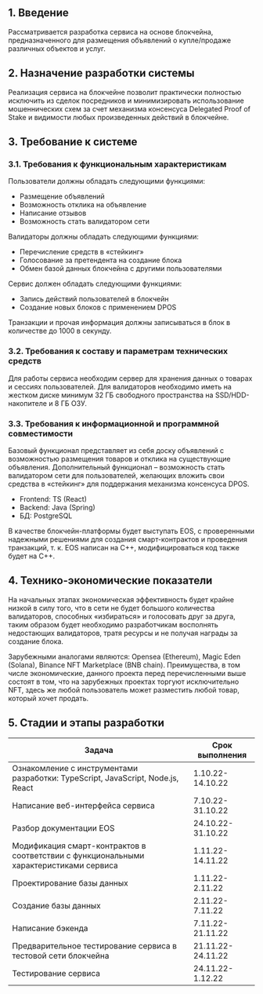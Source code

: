 ﻿## 1.	Введение
Рассматривается разработка сервиса на основе блокчейна, предназначенного для размещения объявлений о купле/продаже различных объектов и услуг.
## 2.	Назначение разработки системы
Реализация сервиса на блокчейне позволит практически полностью исключить из сделок посредников и минимизировать использование мошеннических схем за счет механизма консенсуса Delegated Proof of Stake и видимости любых произведенных действий в блокчейне.
## 3.	Требование к системе
### 3.1.	Требования к функциональным характеристикам
Пользователи должны обладать следующими функциями:
- Размещение объявлений
- Возможность отклика на объявление
- Написание отзывов
- Возможность стать валидатором сети

Валидаторы должны обладать следующими функциями:
- Перечисление средств в «стейкинг»
- Голосование за претендента на создание блока
- Обмен базой данных блокчейна с другими пользователями

Сервис должен обладать следующими функциями:
- Запись действий пользователей в блокчейн
- Создание новых блоков с применением DPOS

Транзакции и прочая информация должны записываться в блок в количестве до 1000 в секунду.
### 3.2.	Требования к составу и параметрам технических средств
Для работы сервиса необходим сервер для хранения данных о товарах и сессиях пользователей.
Для валидаторов необходимо иметь на жестком диске минимум 32 ГБ свободного пространства на SSD/HDD-накопителе и 8 ГБ ОЗУ.
### 3.3.	Требования к информационной и программной совместимости
Базовый функционал представляет из себя доску объявлений с возможностью размещения товаров и отклика на существующие объявления. Дополнительный функционал – возможность стать валидатором сети для пользователей, желающих вложить свои средства в «стейкинг» для поддержания механизма консенсуса DPOS. 
- Frontend: TS (React)
- Backend: Java (Spring)
- БД: PostgreSQL

В качестве блокчейн-платформы будет выступать EOS, с проверенными надежными решениями для создания смарт-контрактов и проведения транзакций, т. к. EOS написан на C++, модифицироваться код также будет на C++.
## 4.	Технико-экономические показатели
На начальных этапах экономическая эффективность будет крайне низкой в силу того, что в сети не будет большого количества валидаторов, способных «избираться» и голосовать друг за друга, таким образом будет необходимо разработчикам восполнять недостающих валидаторов, тратя ресурсы и не получая награды за создание блока.

Зарубежными аналогами являются: Opensea (Ethereum), Magic Eden (Solana), Binance NFT Marketplace (BNB chain). Преимущества, в том числе экономические, данного проекта перед перечисленными выше состоят в том, что на зарубежных проектах торгуют исключительно NFT, здесь же любой пользователь может разместить любой товар, который хочет продать.
## 5.	Стадии и этапы разработки
| Задача                                                                                 | Срок выполнения   |
|----------------------------------------------------------------------------------------|-------------------|
| Ознакомление с инструментами разработки: TypeScript, JavaScript, Node.js, React        | 1.10.22-14.10.22  |
| Написание веб-интерфейса сервиса                                                       | 7.10.22-31.10.22  |
| Разбор документации EOS                                                                | 24.10.22-31.10.22 |
| Модификация смарт-контрактов в соответствии с функциональными характеристиками сервиса | 1.11.22-14.11.22  |
| Проектирование базы данных                                                             | 1.11.22-2.11.22   |
| Создание базы данных                                                                   | 2.11.22-7.11.22   |
| Написание бэкенда                                                                      | 7.11.22-21.11.22  |
| Предварительное тестирование сервиса в тестовой сети блокчейна                         | 21.11.22-24.11.22 |
| Тестирование сервиса                                                                   | 24.11.22-1.12.22  |

